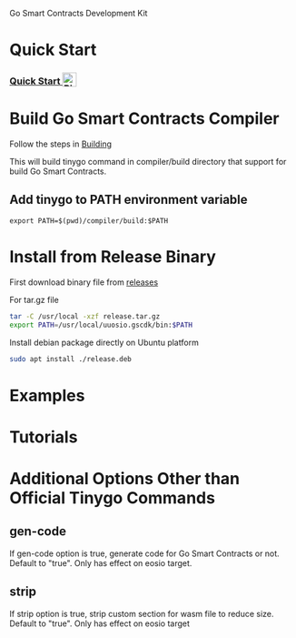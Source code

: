 Go Smart Contracts Development Kit

# Quick Start
<h3>
  <a
    target="_blank"
    href="https://mybinder.org/v2/gh/uuosio/uuosio.gscdk/main?filepath=tutorials"
  >
    Quick Start
    <img alt="Binder" valign="bottom" height="25px"
    src="https://mybinder.org/badge_logo.svg"
    />
  </a>
</h3>

# Build Go Smart Contracts Compiler

Follow the steps in [Building](./BUILDING.md)

This will build tinygo command in compiler/build directory that support for build Go Smart Contracts.

## Add tinygo to PATH environment variable
```
export PATH=$(pwd)/compiler/build:$PATH
```

# Install from Release Binary

First download binary file from [releases](https://github.com/uuosio/uuosio.gscdk/releases)

For tar.gz file

```bash
tar -C /usr/local -xzf release.tar.gz
export PATH=/usr/local/uuosio.gscdk/bin:$PATH
```

Install debian package directly on Ubuntu platform
```bash
sudo apt install ./release.deb
```

# Examples

# Tutorials

# Additional Options Other than Official Tinygo Commands

## gen-code

If gen-code option is true, generate code for Go Smart Contracts or not. Default to "true". Only has effect on eosio target.

## strip

If strip option is true, strip custom section for wasm file to reduce size. Default to "true". Only has effect on eosio target

